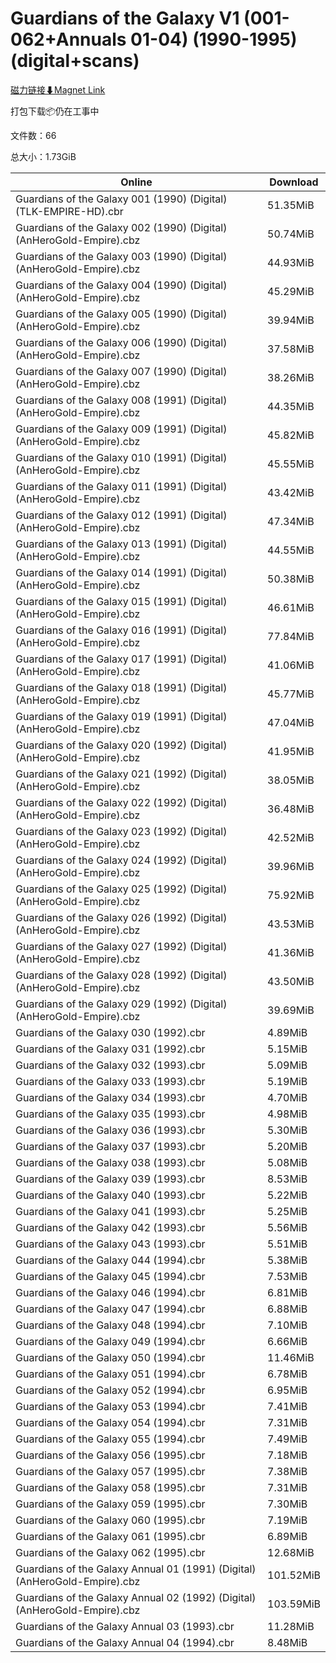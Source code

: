 # Guardians of the Galaxy V1 (001-062+Annuals 01-04) (1990-1995) (digital+scans)

[磁力链接⬇Magnet Link](magnet:?xt=urn:btih:1ab9690b453149e3a5a7910c9d54e481d9644ad7&dn=Guardians%20of%20the%20Galaxy%20V1%20%28001-062%2BAnnuals%2001-04%29%20%281990-1995%29%20%28digital%2Bscans%29)

打包下载📦仍在工事中

文件数：66

总大小：1.73GiB

Online | Download
--- | ---
Guardians of the Galaxy 001 (1990) (Digital) (TLK-EMPIRE-HD).cbr | 51.35MiB
Guardians of the Galaxy 002 (1990) (Digital) (AnHeroGold-Empire).cbz | 50.74MiB
Guardians of the Galaxy 003 (1990) (Digital) (AnHeroGold-Empire).cbz | 44.93MiB
Guardians of the Galaxy 004 (1990) (Digital) (AnHeroGold-Empire).cbz | 45.29MiB
Guardians of the Galaxy 005 (1990) (Digital) (AnHeroGold-Empire).cbz | 39.94MiB
Guardians of the Galaxy 006 (1990) (Digital) (AnHeroGold-Empire).cbz | 37.58MiB
Guardians of the Galaxy 007 (1990) (Digital) (AnHeroGold-Empire).cbz | 38.26MiB
Guardians of the Galaxy 008 (1991) (Digital) (AnHeroGold-Empire).cbz | 44.35MiB
Guardians of the Galaxy 009 (1991) (Digital) (AnHeroGold-Empire).cbz | 45.82MiB
Guardians of the Galaxy 010 (1991) (Digital) (AnHeroGold-Empire).cbz | 45.55MiB
Guardians of the Galaxy 011 (1991) (Digital) (AnHeroGold-Empire).cbz | 43.42MiB
Guardians of the Galaxy 012 (1991) (Digital) (AnHeroGold-Empire).cbz | 47.34MiB
Guardians of the Galaxy 013 (1991) (Digital) (AnHeroGold-Empire).cbz | 44.55MiB
Guardians of the Galaxy 014 (1991) (Digital) (AnHeroGold-Empire).cbz | 50.38MiB
Guardians of the Galaxy 015 (1991) (Digital) (AnHeroGold-Empire).cbz | 46.61MiB
Guardians of the Galaxy 016 (1991) (Digital) (AnHeroGold-Empire).cbz | 77.84MiB
Guardians of the Galaxy 017 (1991) (Digital) (AnHeroGold-Empire).cbz | 41.06MiB
Guardians of the Galaxy 018 (1991) (Digital) (AnHeroGold-Empire).cbz | 45.77MiB
Guardians of the Galaxy 019 (1991) (Digital) (AnHeroGold-Empire).cbz | 47.04MiB
Guardians of the Galaxy 020 (1992) (Digital) (AnHeroGold-Empire).cbz | 41.95MiB
Guardians of the Galaxy 021 (1992) (Digital) (AnHeroGold-Empire).cbz | 38.05MiB
Guardians of the Galaxy 022 (1992) (Digital) (AnHeroGold-Empire).cbz | 36.48MiB
Guardians of the Galaxy 023 (1992) (Digital) (AnHeroGold-Empire).cbz | 42.52MiB
Guardians of the Galaxy 024 (1992) (Digital) (AnHeroGold-Empire).cbz | 39.96MiB
Guardians of the Galaxy 025 (1992) (Digital) (AnHeroGold-Empire).cbz | 75.92MiB
Guardians of the Galaxy 026 (1992) (Digital) (AnHeroGold-Empire).cbz | 43.53MiB
Guardians of the Galaxy 027 (1992) (Digital) (AnHeroGold-Empire).cbz | 41.36MiB
Guardians of the Galaxy 028 (1992) (Digital) (AnHeroGold-Empire).cbz | 43.50MiB
Guardians of the Galaxy 029 (1992) (Digital) (AnHeroGold-Empire).cbz | 39.69MiB
Guardians of the Galaxy 030 (1992).cbr | 4.89MiB
Guardians of the Galaxy 031 (1992).cbr | 5.15MiB
Guardians of the Galaxy 032 (1993).cbr | 5.09MiB
Guardians of the Galaxy 033 (1993).cbr | 5.19MiB
Guardians of the Galaxy 034 (1993).cbr | 4.70MiB
Guardians of the Galaxy 035 (1993).cbr | 4.98MiB
Guardians of the Galaxy 036 (1993).cbr | 5.30MiB
Guardians of the Galaxy 037 (1993).cbr | 5.20MiB
Guardians of the Galaxy 038 (1993).cbr | 5.08MiB
Guardians of the Galaxy 039 (1993).cbr | 8.53MiB
Guardians of the Galaxy 040 (1993).cbr | 5.22MiB
Guardians of the Galaxy 041 (1993).cbr | 5.25MiB
Guardians of the Galaxy 042 (1993).cbr | 5.56MiB
Guardians of the Galaxy 043 (1993).cbr | 5.51MiB
Guardians of the Galaxy 044 (1994).cbr | 5.38MiB
Guardians of the Galaxy 045 (1994).cbr | 7.53MiB
Guardians of the Galaxy 046 (1994).cbr | 6.81MiB
Guardians of the Galaxy 047 (1994).cbr | 6.88MiB
Guardians of the Galaxy 048 (1994).cbr | 7.10MiB
Guardians of the Galaxy 049 (1994).cbr | 6.66MiB
Guardians of the Galaxy 050 (1994).cbr | 11.46MiB
Guardians of the Galaxy 051 (1994).cbr | 6.78MiB
Guardians of the Galaxy 052 (1994).cbr | 6.95MiB
Guardians of the Galaxy 053 (1994).cbr | 7.41MiB
Guardians of the Galaxy 054 (1994).cbr | 7.31MiB
Guardians of the Galaxy 055 (1994).cbr | 7.49MiB
Guardians of the Galaxy 056 (1995).cbr | 7.18MiB
Guardians of the Galaxy 057 (1995).cbr | 7.38MiB
Guardians of the Galaxy 058 (1995).cbr | 7.31MiB
Guardians of the Galaxy 059 (1995).cbr | 7.30MiB
Guardians of the Galaxy 060 (1995).cbr | 7.19MiB
Guardians of the Galaxy 061 (1995).cbr | 6.89MiB
Guardians of the Galaxy 062 (1995).cbr | 12.68MiB
Guardians of the Galaxy Annual 01 (1991) (Digital) (AnHeroGold-Empire).cbz | 101.52MiB
Guardians of the Galaxy Annual 02 (1992) (Digital) (AnHeroGold-Empire).cbz | 103.59MiB
Guardians of the Galaxy Annual 03 (1993).cbr | 11.28MiB
Guardians of the Galaxy Annual 04 (1994).cbr | 8.48MiB